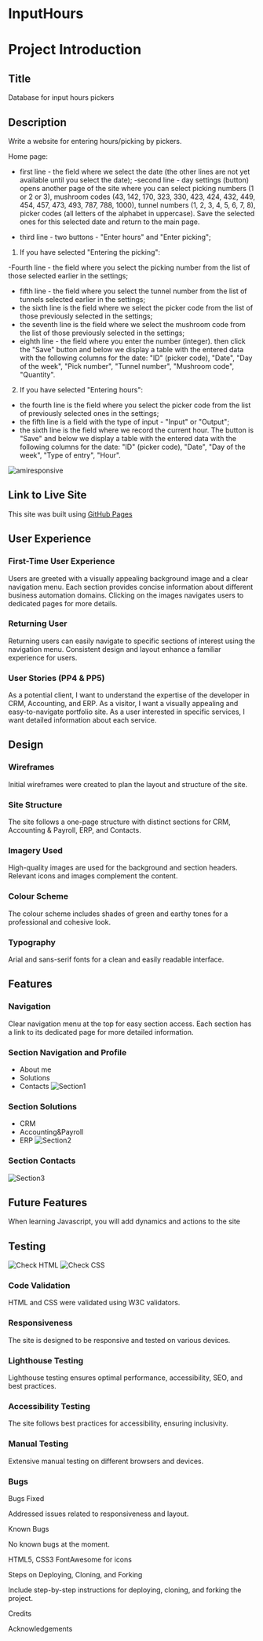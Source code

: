 # InputHours
# Project Introduction

## Title

Database for input hours pickers

## Description

Write a website for entering hours/picking by pickers.

Home page:

 - first line - the field where we select the date (the other lines are not yet available until you select the date);
-second line - day settings (button) opens another page of the site where you can select picking numbers (1 or 2 or 3), mushroom codes (43, 142, 170, 323, 330, 423, 424, 432, 449, 454, 457, 473, 493, 787, 788, 1000), tunnel numbers (1, 2, 3, 4, 5, 6, 7, 8), picker codes (all letters of the alphabet in uppercase). Save the selected ones for this selected date and return to the main page.

- third line - two buttons - "Enter hours" and "Enter picking";

1) If you have selected "Entering the picking":

-Fourth line - the field where you select the picking number from the list of those selected earlier in the settings;
- fifth line - the field where you select the tunnel number from the list of tunnels selected earlier in the settings;
- the sixth line is the field where we select the picker code from the list of those previously selected in the settings;
- the seventh line is the field where we select the mushroom code from the list of those previously selected in the settings;
- eighth line - the field where you enter the number (integer).
 then click the "Save" button and below we display a table with the entered data with the following columns for the date:
"ID" (picker code),  "Date", "Day of the week", "Pick number", "Tunnel number", "Mushroom code", "Quantity".

2) If you have selected "Entering hours":
 - the fourth line is the field where you select the picker code from the list of previously selected ones in the settings;
- the fifth line is a field with the type of input - "Input" or "Output";
- the sixth line is the field where we record the current hour.
The button is "Save" and below we display a table with the entered data with the following columns for the date:
"ID" (picker code),  "Date", "Day of the week", "Type of entry", "Hour".

![amiresponsive](https://github.com/lazoriks/InputHours/blob/main/static/images/solution.png)

## Link to Live Site

This site was built using [GitHub Pages](https://github.com/lazoriks/InputHours)

## User Experience

### First-Time User Experience

Users are greeted with a visually appealing background image and a clear navigation menu.
Each section provides concise information about different business automation domains.
Clicking on the images navigates users to dedicated pages for more details.

### Returning User

Returning users can easily navigate to specific sections of interest using the navigation menu.
Consistent design and layout enhance a familiar experience for users.

### User Stories (PP4 & PP5)

As a potential client, I want to understand the expertise of the developer in CRM, Accounting, and ERP.
As a visitor, I want a visually appealing and easy-to-navigate portfolio site.
As a user interested in specific services, I want detailed information about each service.

## Design

### Wireframes

Initial wireframes were created to plan the layout and structure of the site.

### Site Structure

The site follows a one-page structure with distinct sections for CRM, Accounting & Payroll, ERP, and Contacts.

### Imagery Used

High-quality images are used for the background and section headers.
Relevant icons and images complement the content.

### Colour Scheme

The colour scheme includes shades of green and earthy tones for a professional and cohesive look.

### Typography

Arial and sans-serif fonts for a clean and easily readable interface.

## Features

### Navigation

Clear navigation menu at the top for easy section access.
Each section has a link to its dedicated page for more detailed information.

### Section Navigation and Profile
* About me
* Solutions
* Contacts
![Section1](https://github.com/lazoriks/Portfolio/blob/main/images/SectionProfile.png)

### Section Solutions
* CRM
* Accounting&Payroll
* ERP
![Section2](https://github.com/lazoriks/Portfolio/blob/main/images/SectionSolutions.png)

### Section Contacts
![Section3](https://github.com/lazoriks/Portfolio/blob/main/images/SectionContacts.png)

## Future Features

When learning Javascript, you will add dynamics and actions to the site

## Testing

![Check HTML](https://github.com/lazoriks/Portfolio/blob/main/images/CheckW3C.png)
![Check CSS](https://github.com/lazoriks/Portfolio/blob/main/images/CheckCSS.png)

### Code Validation

HTML and CSS were validated using W3C validators.

### Responsiveness

The site is designed to be responsive and tested on various devices.

### Lighthouse Testing

Lighthouse testing ensures optimal performance, accessibility, SEO, and best practices.

### Accessibility Testing

The site follows best practices for accessibility, ensuring inclusivity.

### Manual Testing

Extensive manual testing on different browsers and devices.

### Bugs

Bugs Fixed

Addressed issues related to responsiveness and layout.

Known Bugs

No known bugs at the moment.

HTML5, CSS3
FontAwesome for icons

Steps on Deploying, Cloning, and Forking

Include step-by-step instructions for deploying, cloning, and forking the project.

Credits

Acknowledgements


